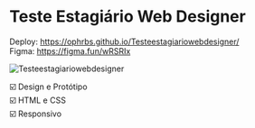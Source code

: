 # Teste Estagiário Web Designer

Deploy: https://ophrbs.github.io/Testeestagiariowebdesigner/
<br>
Figma: https://figma.fun/wRSRIx

![Testeestagiariowebdesigner](https://user-images.githubusercontent.com/112131549/225091548-ee1913e9-ac26-4b52-bfb2-8ed4d7f89ac1.jpg)

☑️ Design e Protótipo <br>
☑️ HTML e CSS <br>
☑️ Responsivo <br>
